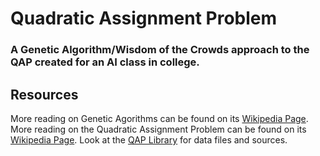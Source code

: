 # Quadratic Assignment Problem

### A Genetic Algorithm/Wisdom of the Crowds approach to the QAP created for an AI class in college. 


## Resources 
More reading on Genetic Agorithms can be found on its [Wikipedia Page](https://en.wikipedia.org/wiki/Genetic_algorithm). 
More reading on the Quadratic Assignment Problem can be found on its [Wikipedia Page](https://en.wikipedia.org/wiki/Quadratic_assignment_problem).
Look at the [QAP Library](http://anjos.mgi.polymtl.ca/qaplib/) for data files and sources.
